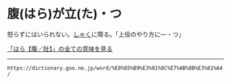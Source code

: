 # 腹(はら)が立(た)・つ

怒らずにはいられない。[しゃく](しゃく（癪）)に障る。「上役のやり方に―・つ」

[「はら【腹／肚】」の全ての意味を見る](https://dictionary.goo.ne.jp/word/%E8%85%B9/#jn-179612)

---
`https://dictionary.goo.ne.jp/word/%E8%85%B9%E3%81%8C%E7%AB%8B%E3%81%A4/`